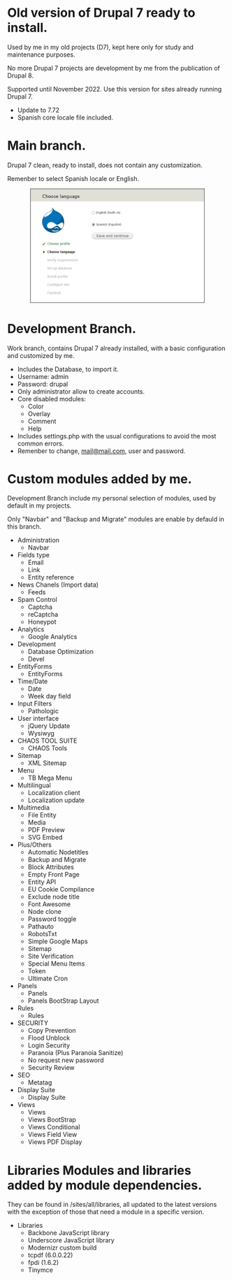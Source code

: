 # Old version of Drupal 7 ready to install.

Used by me in my old projects (D7), kept here only for study and maintenance purposes.

No more Drupal 7 projects are development by me from the publication of Drupal 8.

Supported until November 2022. Use this version for sites already running Drupal 7.

- Update to 7.72
- Spanish core locale file included.

# Main branch.

Drupal 7 clean, ready to install, does not contain any customization.

Remenber to select Spanish locale or English.

<div align="center">
  <img src="capture.JPG"  width="400" height="auto">
</div>

# Development Branch.

Work branch, contains Drupal 7 already installed, with a basic configuration and customized by me.

- Includes the Database, to import it.
- Username: admin
- Password: drupal
- Only administrator allow to create accounts.
- Core disabled modules:
  + Color
  + Overlay
  + Comment
  + Help
- Includes settings.php with the usual configurations to avoid the most common errors.
- Remenber to change, mail@mail.com, user and password.

# Custom modules added by me.

Development Branch include my personal selection of modules, used by default in my projects.

Only "Navbar" and "Backup and Migrate" modules are enable by defauld in this branch.

- Administration
  + Navbar
- Fields type
  + Email
  + Link
  + Entity reference
- News Chanels (Import data)
  + Feeds
- Spam Control
  + Captcha
  + reCaptcha
  + Honeypot
- Analytics
  + Google Analytics
- Development
  + Database Optimization
  + Devel
- EntityForms
  + EntityForms
- Time/Date
  + Date
  + Week day field
- Input Filters
  + Pathologic
- User interface
  + jQuery Update
  + Wysiwyg
- CHAOS TOOL SUITE
  + CHAOS Tools
- Sitemap
  + XML Sitemap
- Menu
  + TB Mega Menu
- Multilingual
  + Localization client
  + Localization update
- Multimedia
  + File Entity
  + Media
  + PDF Preview
  + SVG Embed
- Plus/Others
  + Automatic Nodetitles
  + Backup and Migrate
  + Block Attributes
  + Empty Front Page
  + Entity API
  + EU Cookie Compilance
  + Exclude node title
  + Font Awesome
  + Node clone
  + Password toggle
  + Pathauto
  + RobotsTxt
  + Simple Google Maps
  + Sitemap
  + Site Verification
  + Special Menu Items
  + Token
  + Ultimate Cron
- Panels
  + Panels
  + Panels BootStrap Layout
- Rules
  + Rules
- SECURITY
  + Copy Prevention
  + Flood Unblock
  + Login Security
  + Paranoia (Plus Paranoia Sanitize)
  + No request new password
  + Security Review
- SEO
  + Metatag 
- Display Suite
  + Display Suite
- Views
  + Views
  + Views BootStrap
  + Views Conditional
  + Views Field View
  + Views PDF Display

# Libraries Modules and libraries added by module dependencies.
They can be found in /sites/all/libraries, all updated to the latest versions with the exception of those that need a module in a specific version.

- Libraries
  + Backbone JavaScript library
  + Underscore JavaScript library
  + Modernizr custom build
  + tcpdf (6.0.0.22)
  + fpdi (1.6.2)
  + Tinymce